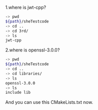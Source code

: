 1.where is jwt-cpp?

```bash
-> pwd
${path}/sheTestcode
-> cd ..
-> cd 3rd/
-> ls
jwt-cpp
```


2.where is openssl-3.0.0?

```bash
-> pwd
${path}/sheTestcode
-> cd ..
-> cd libraries/
-> ls
openssl-3.0.0
-> ls
include lib
```
And you can use this CMakeLists.txt now.

